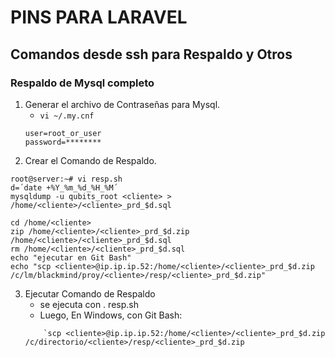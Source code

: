 # PINS PARA LARAVEL
## Comandos desde ssh para Respaldo y Otros
### Respaldo de Mysql completo
   1. Generar el archivo de Contraseñas para Mysql.
      - `vi ~/.my.cnf`
      ```
      user=root_or_user
      password=********
      ```
   2. Crear el Comando de Respaldo.
```
root@server:~# vi resp.sh
d=´date +%Y_%m_%d_%H_%M´
mysqldump -u qubits_root <cliente> > /home/<cliente>/<cliente>_prd_$d.sql

cd /home/<cliente>
zip /home/<cliente>/<cliente>_prd_$d.zip /home/<cliente>/<cliente>_prd_$d.sql
rm /home/<cliente>/<cliente>_prd_$d.sql
echo "ejecutar en Git Bash"
echo "scp <cliente>@ip.ip.ip.52:/home/<cliente>/<cliente>_prd_$d.zip /c/lm/blackmind/proy/<cliente>/resp/<cliente>_prd_$d.zip"
```
   3. Ejecutar Comando de Respaldo
        - se ejecuta con . resp.sh
        - Luego, En Windows, con Git Bash:
        ```
            `scp <cliente>@ip.ip.ip.52:/home/<cliente>/<cliente>_prd_$d.zip /c/directorio/<cliente>/resp/<cliente>_prd_$d.zip
        ```
